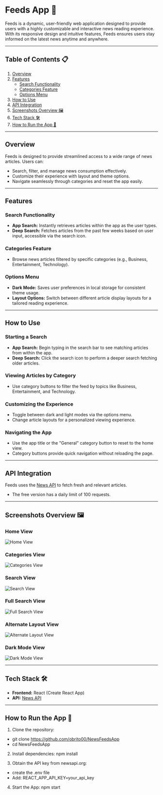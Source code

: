 # Feeds App 📰

Feeds is a dynamic, user-friendly web application designed to provide users with a highly customizable and interactive news reading experience. With its responsive design and intuitive features, Feeds ensures users stay informed on the latest news anytime and anywhere.

---

## **Table of Contents** 📋

1. [Overview](#overview)
2. [Features](#features)
   - [Search Functionality](#search-functionality)
   - [Categories Feature](#categories-feature)
   - [Options Menu](#options-menu)
3. [How to Use](#how-to-use)
4. [API Integration](#api-integration)
5. [Screenshots Overview 🖼](#screenshots-overview-)
6. [Tech Stack 🛠](#tech-stack-)
7. [How to Run the App 🚀](#how-to-run-the-app-)

---

## **Overview**
Feeds is designed to provide streamlined access to a wide range of news articles. Users can:
- Search, filter, and manage news consumption effectively.
- Customize their experience with layout and theme options.
- Navigate seamlessly through categories and reset the app easily.

---

## **Features**

### **Search Functionality**
- **App Search:** Instantly retrieves articles within the app as the user types.
- **Deep Search:** Fetches articles from the past few weeks based on user input, accessible via the search icon.

### **Categories Feature**
- Browse news articles filtered by specific categories (e.g., Business, Entertainment, Technology).

### **Options Menu**
- **Dark Mode:** Saves user preferences in local storage for consistent theme usage.
- **Layout Options:** Switch between different article display layouts for a tailored reading experience.

---

## **How to Use**

### **Starting a Search**
- **App Search:** Begin typing in the search bar to see matching articles from within the app.
- **Deep Search:** Click the search icon to perform a deeper search fetching older articles.

### **Viewing Articles by Category**
- Use category buttons to filter the feed by topics like Business, Entertainment, and Technology.

### **Customizing the Experience**
- Toggle between dark and light modes via the options menu.
- Change article layouts for a personalized viewing experience.

### **Navigating the App**
- Use the app title or the "General" category button to reset to the home view.
- Category buttons provide quick navigation without reloading the page.

---

## **API Integration**
Feeds uses the [News API](https://newsapi.org) to fetch fresh and relevant articles.  
- The free version has a daily limit of 100 requests.

---

## **Screenshots Overview 🖼**

### **Home View**
![Home View](public/readme-imgs/feedshome.jpg)

### **Categories View**
![Categories View](public/readme-imgs/feedscategories.png)

### **Search View**
![Search View](public/readme-imgs/feedsappsearch1.png)

### **Full Search View**
![Full Search View](public/readme-imgs/feedsappsearch2.jpg)

### **Alternate Layout View**
![Alternate Layout View](public/readme-imgs/feedsaltlayout.png)

### **Dark Mode View**
![Dark Mode View](public/readme-imgs/feedshomedarkmode.jpg)

---

## **Tech Stack 🛠**
- **Frontend:** React (Create React App)
- **API:** [News API](https://newsapi.org)

---

## **How to Run the App 🚀**

1. Clone the repository:
- git clone https://github.com/obrito00/NewsFeedsApp
- cd NewsFeedsApp

2. Install dependencies:
npm install

3. Obtain the API key from newsapi.org:
- create the .env file
- Add: REACT_APP_API_KEY=your_api_key

4. Start the App:
npm start
